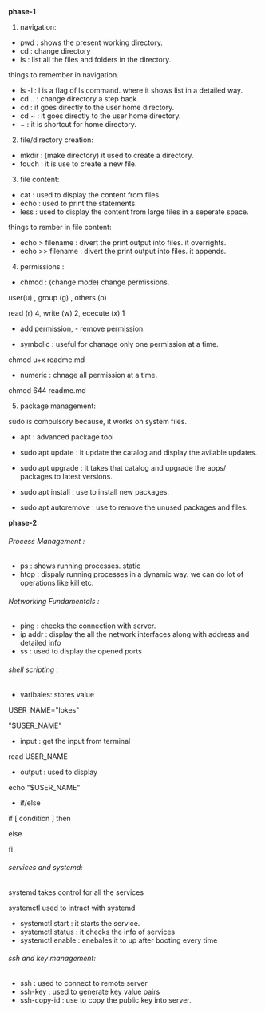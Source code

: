 **phase-1**

1) navigation:

- pwd : shows the present working directory.
- cd  : change directory 
- ls  : list all the files and folders in the directory.

things to remember in navigation.

- ls -l : l is a flag of ls command. where it shows list in a detailed way.
- cd .. : change directory a step back.
- cd    : it goes directly to the user home directory.
- cd ~  : it goes directly to the user home directory.
- ~     : it is shortcut for home directory.

2) file/directory creation:

- mkdir : (make directory) it used to create a directory.
- touch : it is use to create a new file.

3) file content:

- cat  : used to display the content from files.
- echo : used to print the statements.
- less : used to display the content from large files in a seperate space.

things to rember in file content:

- echo > filename  : divert the print output into files. it overrights.
- echo >> filename : divert the print output into files. it appends.

4) permissions :

- chmod : (change mode) change permissions.


user(u) , group (g) , others (o)

read (r) 4, write (w) 2, ececute (x) 1

+ add permission, - remove permission.

- symbolic : useful for chanage only one permission at a time.

chmod u+x readme.md

- numeric  : chnage all permission at a time.

chmod 644 readme.md

5) package management:

sudo is compulsory because, it works on system files.

- apt : advanced package tool

- sudo apt update : it update the catalog and display the avilable updates.

- sudo apt upgrade : it takes that catalog and upgrade the apps/ packages to latest versions.

- sudo apt install : use to install new packages.

- sudo apt autoremove : use to remove the unused packages and files.




**phase-2**

###### Process Management :

- ps   : shows running processes. static
- htop : dispaly running processes in a dynamic way. we can do lot of operations like kill etc.


###### Networking Fundamentals :

- ping : checks the connection with server.
- ip addr : display the all the network interfaces along with address and detailed info
- ss : used to display the opened ports


###### shell scripting :

- varibales: stores value 

USER_NAME="lokes"

"$USER_NAME"

- input : get the input from terminal

read USER_NAME

- output : used to display

echo "$USER_NAME"

- if/else

if [ condition ]
then

else

fi

###### services and systemd:

systemd takes control for all the services

systemctl used to intract with systemd

- systemctl start : it starts the service.
- systemctl status : it checks the info of services
- systemctl enable : enebales it to up after booting every time



###### ssh and key management:

- ssh : used to connect to remote server
- ssh-key : used to generate key value pairs
- ssh-copy-id : use to copy the public key into server.










